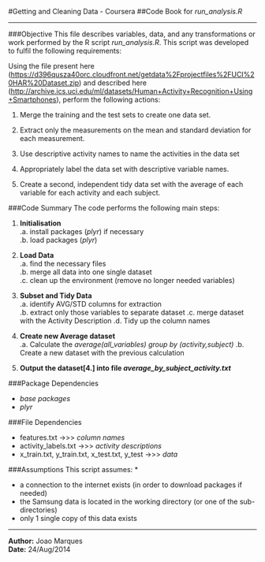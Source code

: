 #Getting and Cleaning Data - Coursera
##Code Book for *run_analysis.R*
**************************************************
###Objective
This file describes variables, data, and any transformations or work performed by the R script *run_analysis.R*. This script was developed to fulfil the following requirements:

Using the file present here (https://d396qusza40orc.cloudfront.net/getdata%2Fprojectfiles%2FUCI%20HAR%20Dataset.zip) and described here (http://archive.ics.uci.edu/ml/datasets/Human+Activity+Recognition+Using+Smartphones), perform the following actions:

  1. Merge the training and the test sets to create one data set.

  2. Extract only the measurements on the mean and standard deviation for each measurement. 

  3. Use descriptive activity names to name the activities in the data set

  4. Appropriately label the data set with descriptive variable names. 

  5. Create a second, independent tidy data set with the average of each variable for each activity and each subject. 

###Code Summary
The code performs the following main steps:

1. __Initialisation__  
  .a. install packages (*plyr*) if necessary  
  .b. load packages (*plyr*)  
  
2. __Load Data__  
  .a. find the necessary files  
  .b. merge all data into one single dataset  
  .c. clean up the environment (remove no longer needed variables)

3. __Subset and Tidy Data__  
  .a. identify AVG/STD columns for extraction  
  .b. extract only those variables to separate dataset
  .c. merge dataset with the Activity Description
  .d. Tidy up the column names

4. __Create new Average dataset__  
  .a. Calculate the *average(all_variables) group by (activity,subject)*
  .b. Create a new dataset with the previous calculation
  
5. __Output the dataset[4.] into file *average_by_subject_activity.txt*__  

  
###Package Dependencies
- *base packages*
- *plyr*


###File Dependencies
+ features.txt   ->>> *column names*  
+ activity_labels.txt   ->>> *activity descriptions*  
+ x_train.txt, y_train.txt, x_test.txt, y_test ->>> *data*  


###Assumptions
This script assumes:
*
+ a connection to the internet exists (in order to download packages if needed)  
+ the Samsung data is located in the working directory (or one of the sub-directories)  
+ only 1 single copy of this data exists  


**************************************************
**Author:** Joao Marques  
**Date:** 24/Aug/2014  

